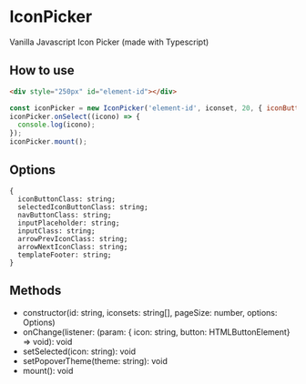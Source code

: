 # IconPicker
Vanilla Javascript Icon Picker (made with Typescript)

## How to use

```html
<div style="250px" id="element-id"></div>
```

```javascript
const iconPicker = new IconPicker('element-id', iconset, 20, { iconButtonClass: 'btn btn-secondary' });
iconPicker.onSelect((icono) => {
  console.log(icono);
});
iconPicker.mount();
```
## Options

```
{
  iconButtonClass: string;
  selectedIconButtonClass: string;
  navButtonClass: string;
  inputPlaceholder: string;
  inputClass: string;
  arrowPrevIconClass: string;
  arrowNextIconClass: string;
  templateFooter: string;
}
```

## Methods

* constructor(id: string, iconsets: string[], pageSize: number, options: Options)
* onChange(listener: (param: { icon: string, button: HTMLButtonElement} => void): void
* setSelected(icon: string): void
* setPopoverTheme(theme: string): void
* mount(): void
